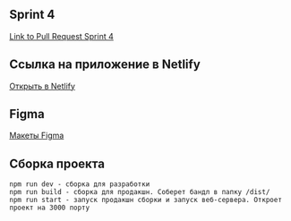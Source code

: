 ## Sprint 4
[Link to Pull Request Sprint 4](https://github.com/harlequin-plus/middle.messenger.praktikum.yandex/pull/10)

## Ссылка на приложение в Netlify
[Открыть в Netlify](https://itchat.netlify.app/)

## Figma
[Макеты Figma](https://www.figma.com/file/DdlKfYJOz2Frz0NU5ywzQ6/iT-Chat-%E2%80%94-Yandex.Practikum?node-id=0:1&t=4m9GIqE1KmxrrgkS-1)

## Сборка проекта

    npm run dev - сборка для разработки
    npm run build - сборка для продакшн. Соберет бандл в папку /dist/
    npm run start - запуск продакшн сборки и запуск веб-сервера. Откроет проект на 3000 порту
